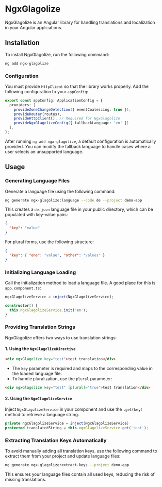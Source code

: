 # NgxGlagolize

NgxGlagolize is an Angular library for handling translations and localization in your Angular applications.

## Installation

To install NgxGlagolize, run the following command:

```sh
ng add ngx-glagolize
```

### Configuration

You must provide `HttpClient` so that the library works properly. Add the following configuration to your `appConfig`:

```typescript
export const appConfig: ApplicationConfig = {
  providers: [
    provideZoneChangeDetection({ eventCoalescing: true }),
    provideRouter(routes),
    provideHttpClient(), // Required for NgxGlagolize
    provideNgxGlagolizeConfig({ fallbackLanguage: 'en' })
  ],
};
```

After running `ng add ngx-glagolize`, a default configuration is automatically provided. You can modify the fallback language to handle cases where a user selects an unsupported language.

## Usage

### Generating Language Files

Generate a language file using the following command:

```sh
ng generate ngx-glagolize:language --code de --project demo-app
```

This creates a `de.json` language file in your public directory, which can be populated with key-value pairs:

```json
{
  "key": "value"
}
```

For plural forms, use the following structure:

```json
{
  "key": { "one": "value", "other": "values" }
}
```

### Initializing Language Loading

Call the initialization method to load a language file. A good place for this is `app.component.ts`:

```typescript
ngxGlagolizeService = inject(NgxGlagolizeService);

constructor() {
  this.ngxGlagolizeService.init('en');
}
```

### Providing Translation Strings

NgxGlagolize offers two ways to use translation strings:

#### 1. Using the `NgxGlagolizeDirective`

```html
<div ngxGlagolize key="test">test translation</div>
```

- The `key` parameter is required and maps to the corresponding value in the loaded language file.
- To handle pluralization, use the `plural` parameter:

```html
<div ngxGlagolize key="test" [plural]="true">test translation</div>
```

#### 2. Using the `NgxGlagolizeService`

Inject `NgxGlagolizeService` in your component and use the `.get(key)` method to retrieve a language string.

```typescript
private ngxGlagolizeService = inject(NgxGlagolizeService) 
protected translatedString = this.ngxGlagolizeService.get('test');
```

### Extracting Translation Keys Automatically

To avoid manually adding all translation keys, use the following command to extract them from your project and update language files:

```sh
ng generate ngx-glagolize:extract-keys --project demo-app
```

This ensures your language files contain all used keys, reducing the risk of missing translations.

